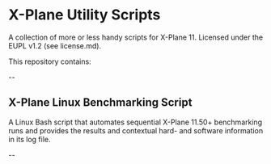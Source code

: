 # X-Plane Utility Scripts
A collection of more or less handy scripts for X-Plane 11. Licensed under the EUPL v1.2 (see license.md).

This repository contains:

--

## X-Plane Linux Benchmarking Script

A Linux Bash script that automates sequential X-Plane 11.50+ benchmarking runs and provides the results and contextual hard- and software information in its log file. 

--